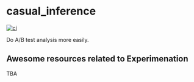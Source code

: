 # casual_inference

[![ci](https://github.com/shyaginuma/casual_inference/actions/workflows/config.yml/badge.svg)](https://github.com/shyaginuma/casual_inference/actions/workflows/config.yml)

Do A/B test analysis more easily.

## Awesome resources related to Experimenation

TBA
